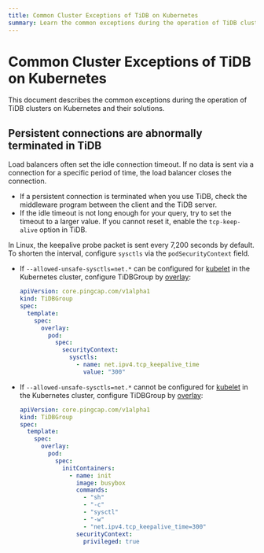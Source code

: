 ```yaml
---
title: Common Cluster Exceptions of TiDB on Kubernetes
summary: Learn the common exceptions during the operation of TiDB clusters on Kubernetes and their solutions.
---
```


# Common Cluster Exceptions of TiDB on Kubernetes

This document describes the common exceptions during the operation of TiDB clusters on Kubernetes and their solutions.

## Persistent connections are abnormally terminated in TiDB

Load balancers often set the idle connection timeout. If no data is sent via a connection for a specific period of time, the load balancer closes the connection.

- If a persistent connection is terminated when you use TiDB, check the middleware program between the client and the TiDB server.
- If the idle timeout is not long enough for your query, try to set the timeout to a larger value. If you cannot reset it, enable the `tcp-keep-alive` option in TiDB.

In Linux, the keepalive probe packet is sent every 7,200 seconds by default. To shorten the interval, configure `sysctls` via the `podSecurityContext` field.

- If `--allowed-unsafe-sysctls=net.*` can be configured for [kubelet](https://kubernetes.io/docs/reference/command-line-tools-reference/kubelet/) in the Kubernetes cluster, configure TiDBGroup by [overlay](overlay.md):

    ```yaml
    apiVersion: core.pingcap.com/v1alpha1
    kind: TiDBGroup
    spec:
      template:
        spec:
          overlay:
            pod:
              spec:
                securityContext:
                  sysctls:
                    - name: net.ipv4.tcp_keepalive_time
                      value: "300"
    ```

- If `--allowed-unsafe-sysctls=net.*` cannot be configured for [kubelet](https://kubernetes.io/docs/reference/command-line-tools-reference/kubelet/) in the Kubernetes cluster, configure TiDBGroup by [overlay](overlay.md):

    ```yaml
    apiVersion: core.pingcap.com/v1alpha1
    kind: TiDBGroup
    spec:
      template:
        spec:
          overlay:
            pod:
              spec:
                initContainers:
                  - name: init
                    image: busybox
                    commands:
                      - "sh"
                      - "-c"
                      - "sysctl"
                      - "-w"
                      - "net.ipv4.tcp_keepalive_time=300"
                    securityContext:
                      privileged: true
    ```
